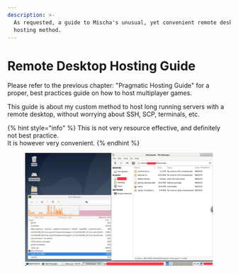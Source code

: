 ```yaml
---
description: >-
  As requested, a guide to Mischa's unusual, yet convenient remote desktop
  hosting method.
---
```


# Remote Desktop Hosting Guide

Please refer to the previous chapter: "Pragmatic Hosting Guide" for a proper, best practices guide on how to host multiplayer games.

This guide is about my custom method to host long running servers with a remote desktop, without worrying about SSH, SCP, terminals, etc.

{% hint style="info" %}
This is not very resource effective, and definitely not best practice.\
It is however very convenient.
{% endhint %}

<figure><img src="../.gitbook/assets/image (3).png" alt=""><figcaption></figcaption></figure>
